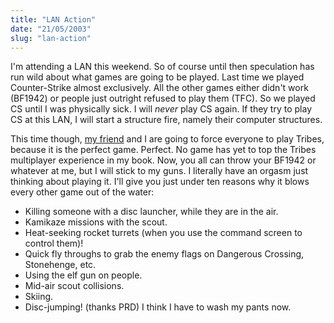 ```yaml
---
title: "LAN Action"
date: "21/05/2003"
slug: "lan-action"
---
```


I'm attending a LAN this weekend. So of course until then speculation has run wild about what games are going to be played. Last time we played Counter-Strike almost exclusively. All the other games either didn't work (BF1942) or people just outright refused to play them (TFC). So we played CS until I was physically sick. I will _never_ play CS again. If they try to play CS at this LAN, I will start a structure fire, namely their computer structures.

This time though, [my friend](http://www.pacult.com/~hrtribe) and I are going to force everyone to play Tribes, because it is the perfect game. Perfect. No game has yet to top the Tribes multiplayer experience in my book. Now, you all can throw your BF1942 or whatever at me, but I will stick to my guns. I literally have an orgasm just thinking about playing it. I'll give you just under ten reasons why it blows every other game out of the water:

*   Killing someone with a disc launcher, while they are in the air.
*   Kamikaze missions with the scout.
*   Heat-seeking rocket turrets (when you use the command screen to control them)!
*   Quick fly throughs to grab the enemy flags on Dangerous Crossing, Stonehenge, etc.
*   Using the elf gun on people.
*   Mid-air scout collisions.
*   Skiing.
*   Disc-jumping! (thanks PRD)
I think I have to wash my pants now.